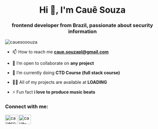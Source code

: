 <h1 align="center">Hi 👋, I'm Cauê Souza</h1>
<h3 align="center">frontend developer from Brazil, passionate about security information</h3>

<p align="left"> <img src="https://komarev.com/ghpvc/?username=cauesooouza&label=Profile%20views&color=0e75b6&style=flat" alt="cauesooouza" /> </p>

- 📫 How to reach me **caue.souzapl@gmail.com**

- 🤝 I’m open to collaborate on **any project**

- 🌱 I’m currently doing **CTD Course (full stack course)**

- 👨‍💻 All of my projects are available at **LOADING**

- ⚡ Fun fact **i love to produce music beats**

<h3 align="left">Connect with me:</h3>
<p align="left">
<a href="https://codepen.io/cauesooouza" target="blank"><img align="center" src="https://raw.githubusercontent.com/rahuldkjain/github-profile-readme-generator/master/src/images/icons/Social/codepen.svg" alt="cauesooouza" height="30" width="40" /></a>
<a href="https://linkedin.com/in/caue-souza-a1546245" target="blank"><img align="center" src="https://raw.githubusercontent.com/rahuldkjain/github-profile-readme-generator/master/src/images/icons/Social/linked-in-alt.svg" alt="caue-souza-a1546245" height="30" width="40" /></a>
</p>
